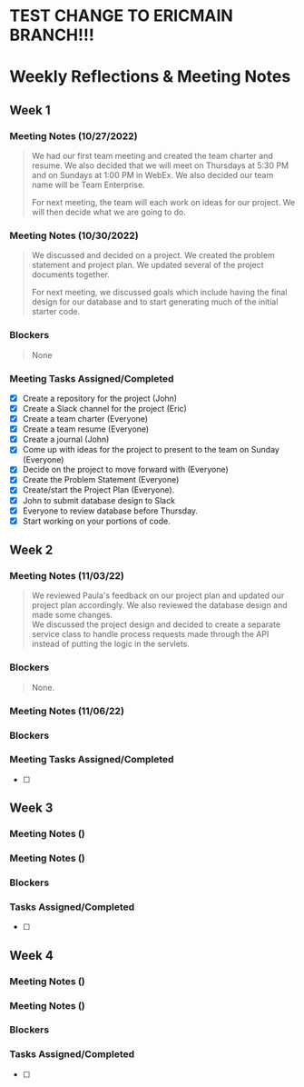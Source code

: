 # TEST CHANGE TO ERICMAIN BRANCH!!!
# Weekly Reflections & Meeting Notes
## Week 1
### Meeting Notes (10/27/2022)
> We had our first team meeting and created the team charter and resume. We also decided that we will meet on Thursdays at 5:30 PM and on Sundays at 1:00 PM in WebEx. 
> We also decided our team name will be Team Enterprise.
> 
> For next meeting, the team will each work on ideas for our project.  We will then decide what we are going to do.

### Meeting Notes (10/30/2022)
> We discussed and decided on a project.  We created the problem statement and project plan. We updated several of the project documents together.
> 
> For next meeting, we discussed goals which include having the final design for our database and to start generating much of the initial starter code.

### Blockers
>  None

### Meeting Tasks Assigned/Completed
- [x] Create a repository for the project (John)
- [x] Create a Slack channel for the project (Eric)
- [x] Create a team charter (Everyone)
- [x] Create a team resume (Everyone)
- [x] Create a journal (John)
- [x] Come up with ideas for the project to present to the team on Sunday (Everyone)
- [x] Decide on the project to move forward with (Everyone)
- [x] Create the Problem Statement (Everyone)
- [x] Create/start the Project Plan (Everyone).
- [x] John to submit database design to Slack
- [x] Everyone to review database before Thursday.
- [x] Start working on your portions of code. 

## Week 2
### Meeting Notes (11/03/22)
> We reviewed Paula's feedback on our project plan and updated our project plan accordingly. We also reviewed the database design and made some changes.  
> We discussed the project design and decided to create a separate service class to handle process requests made through the API instead of putting the logic in the servlets.
### Blockers
> None. 
### Meeting Notes (11/06/22)
>
### Blockers
>
### Meeting Tasks Assigned/Completed
- [ ] 
## Week 3
### Meeting Notes ()
>
### Meeting Notes ()
>
### Blockers
>
### Tasks Assigned/Completed
- [ ]
## Week 4
### Meeting Notes ()
>
### Meeting Notes ()
>
### Blockers
>
### Tasks Assigned/Completed
- [ ]